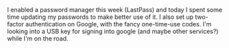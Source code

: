 I enabled a password manager this week (LastPass) and today I spent some time updating my passwords to make better use of it. I also set up two-factor authentication on Google, with the fancy one-time-use codes. I'm looking into a USB key for signing into google (and maybe other services?) while I'm on the road.